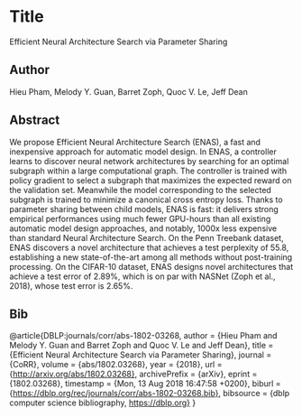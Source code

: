 # Title 
Efficient Neural Architecture Search via Parameter Sharing
## Author 
Hieu Pham, Melody Y. Guan, Barret Zoph, Quoc V. Le, Jeff Dean
## Abstract 
We propose Efficient Neural Architecture Search (ENAS), a fast and inexpensive approach for automatic model design. In ENAS, a controller learns to discover neural network architectures by searching for an optimal subgraph within a large computational graph. The controller is trained with policy gradient to select a subgraph that maximizes the expected reward on the validation set. Meanwhile the model corresponding to the selected subgraph is trained to minimize a canonical cross entropy loss. Thanks to parameter sharing between child models, ENAS is fast: it delivers strong empirical performances using much fewer GPU-hours than all existing automatic model design approaches, and notably, 1000x less expensive than standard Neural Architecture Search. On the Penn Treebank dataset, ENAS discovers a novel architecture that achieves a test perplexity of 55.8, establishing a new state-of-the-art among all methods without post-training processing. On the CIFAR-10 dataset, ENAS designs novel architectures that achieve a test error of 2.89%, which is on par with NASNet (Zoph et al., 2018), whose test error is 2.65%.
## Bib
@article{DBLP:journals/corr/abs-1802-03268,
  author    = {Hieu Pham and
               Melody Y. Guan and
               Barret Zoph and
               Quoc V. Le and
               Jeff Dean},
  title     = {Efficient Neural Architecture Search via Parameter Sharing},
  journal   = {CoRR},
  volume    = {abs/1802.03268},
  year      = {2018},
  url       = {http://arxiv.org/abs/1802.03268},
  archivePrefix = {arXiv},
  eprint    = {1802.03268},
  timestamp = {Mon, 13 Aug 2018 16:47:58 +0200},
  biburl    = {https://dblp.org/rec/journals/corr/abs-1802-03268.bib},
  bibsource = {dblp computer science bibliography, https://dblp.org}
}